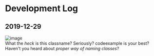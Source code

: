 # Development Log

## 2019-12-29
![image](https://user-images.githubusercontent.com/27724108/71556440-0536a500-2a7c-11ea-92ec-9bfeda4e78ef.png)  
What the *heck* is this classname? Seriously? codeexample is your best?  
Haven't you heard about *proper way of naming classes*?  

